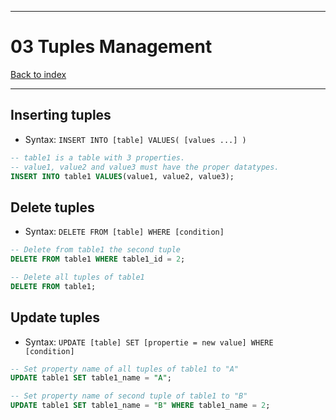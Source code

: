 
---
# 03 Tuples Management

[Back to index](../../index.md)

---
## Inserting tuples

- Syntax: `INSERT INTO [table] VALUES( [values ...] )`
```sql
-- table1 is a table with 3 properties.
-- value1, value2 and value3 must have the proper datatypes.
INSERT INTO table1 VALUES(value1, value2, value3);
```

## Delete tuples
- Syntax: `DELETE FROM [table] WHERE [condition]`
```sql
-- Delete from table1 the second tuple
DELETE FROM table1 WHERE table1_id = 2;

-- Delete all tuples of table1 
DELETE FROM table1;
```

## Update tuples

- Syntax: `UPDATE [table] SET [propertie = new value] WHERE [condition]`
```sql
-- Set property name of all tuples of table1 to "A"
UPDATE table1 SET table1_name = "A";

-- Set property name of second tuple of table1 to "B"
UPDATE table1 SET table1_name = "B" WHERE table1_name = 2;
```
